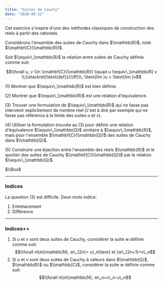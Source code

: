 ```yaml
---
title: "Suites de Cauchy"
date: "2020-09-12"
---
```


Cet exercice s'inspire d'une des méthodes classiques de construction des réels à partir des rationels.

Considérons l'ensemble des suites de Cauchy dans $\\mathbb{R}$, noté $\\mathbf{C}(\\mathbb{R})$.

Soit $\\equiv\_\\mathbb{R}$ la relation entre suites de Cauchy définie comme suit:

$$\\forall u, v \\in \\mathbf{C}(\\mathbb{R}) \\quad  
u \\equiv\_\\mathbb{R} v  
\\;\\stackrel{\\text{def}}{\\iff}\\;  
\\text{lim }u = \\text{lim }v$$

(1) Montrer que $\\equiv\_\\mathbb{R}$ est bien définie.

(2) Montrer que $\\equiv\_\\mathbb{R}$ est une relation d'équivalence.

(3) Trouver une formulation de $\\equiv\_\\mathbb{R}$ qui ne fasse pas intervenir explicitement de nombre réel (c'est à dire par exemple qui ne fasse pas référence à la limite des suites $u$ et $v$).

(4) Utiliser la formulation trouvée au (3) pour définir une relation d'équivalence $\\equiv\_\\mathbb{Q}$ similaire à $\\equiv\_\\mathbb{R}$, mais pour l'ensemble $\\mathbf{C}(\\mathbb{Q})$ des suites de Cauchy dans $\\mathbb{Q}$.

(5) Construire une bijection entre l'ensemble des réels $\\mathbb{R}$ et le quotien des suites de Cauchy $\\mathbf{C}(\\mathbb{Q})$ par la relation $\\equiv\_\\mathbb{Q}$.

$\\Box$

* * *

### Indices

La question (3) est difficile. Deux mots indice:

1. Entrelacement
2. Différence

* * *

### Indices++

1. Si $u$ et $v$ sont deux suites de Cauchy, considérer la suite w définie comme suit: $$\\forall n\\in\\mathbb{N}, w\_{2n}= u\_n\\text{ et }w\_{2n+1}=v\_n$$
2. Si $u$ et $v$ sont deux suites de Cauchy à valeurs dans $\\mathbb{Q}$, $\\mathbb{R}$ ou $\\mathbb{C}$, considérer la suite w définie comme suit: $$\\forall n\\in\\mathbb{N}, w\_n=v\_n-u\_n$$
